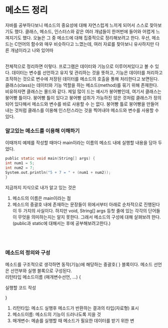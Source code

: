 <h1>메소드 정리</h1>

자바를 공부하다보니 메소드의 중요성에 대해 자연스럽게 느끼게 되어서 스스로 찾아보기도 했다.
클래스, 메소드, 인스터스와 같은 여러 개념들이 한꺼번에 들어와 어렵게 느껴지기도 했다.
오늘은 그 중 메소드에 대해 집중적으로 정리해보려고 한다.
우선, 메소드는 C언어의 함수와 매우 비슷하다고 느꼈는데, 여러 자료를 찾아보니 유사하지만 다른 개념이라고 나와 있어따

<br>
전체적으로 정리하면 이렇다. 프로그램은 데이터와 기능으로 이루어져있다고 볼 수 있다.
데이터는 변수를 선언하고 유지 및 관리하는 것을 뜻하고, 기능은 데이터를 처리하고 조작하는 것으로
변수에 저장된 데이터를 메소드의 호출을 통해 처리한다고 보면된다.
클래스(class)는 데이터와 기능 역할을 하는 메소드(method)를 묶기 위해 존재한다.
<br>
비유하자면 클래스는 몰드와 같다. 제일 많이 드는 예시가 붕어빵인데, 여기서 클래스는 붕어빵 틀이다.
붕어빵 틀이 있다고 붕어빵 섭취가 가능하진 않은 것처럼 
클래스가 정의되어 있다해서 메소드와 변수를 바로 사용할 수 는 없다.
붕어빵 틀로 붕어빵을 만들어 내는 것처럼 클래스를 이용해 인스턴스라는 것을 찍어내야 메소드와 변수를 사용할 수 있다.
<br>

<h3>알고있는 메소드를 이용해 이해하기</h3>
이때까지 예제를 작성할 때마다 main이라는 이름의 메소드 내에 실행할 내용을 담아 두었다.

```C
public static void main(String[] args) {
int num1 = 5;
int num2 = 7;
System.out.println("5 + 7 = " + (num1 + num2));
}
```

지금까지 지식으로 내가 알고 있는 것은 <br>
1. 메소드의 이름은 main이라는 점
2. 메소드의 중괄호 내에 존재하는 문장들이 위에서부터 아래로 순차적으로 진행된다
<br> 이 두 가지의 사실이다.
하지만 void, String[] args 등첫 줄에 있는 각각의 단어들이 무엇을 의미하는지는 알지 못한다. 
그래서 메소드의 구성에 대해 살펴보려 한다. (public과 static에 대해서는 후에 공부해보려고한다.)

<br><br>
<h3>메소드의 정의와 구성</h3>
메소드를 구조적으로 생각하면 동작(기능)에 해당하는 중괄호{ } 블록이다.
메소드 선언은 선언부와 실행 블록으로 구성된다.

<br>
리턴타입 메소드이름 (매개변수선언, ...) {

  실행할 코드 작성
  
}
<br>
1. 리턴타입: 메소드 실행후 메소드가 반환하는 결과의 타입(자료형) 표시
2. 메소드이름: 메소드의 기능이 드러나도록 지을 것
3. 매개변수: 메솓를 실행할 때 메소드가 필요한 데이터를 받기 위한 변

